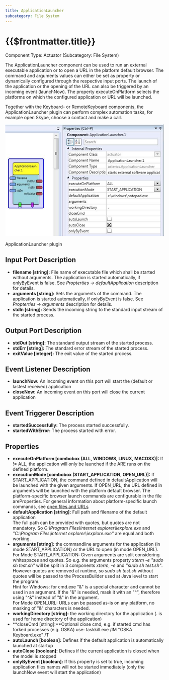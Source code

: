```yaml
---
title: ApplicationLauncher
subcategory: File System
---
```


# {{$frontmatter.title}}

Component Type: Actuator (Subcategory: File System)

The ApplicationLauncher component can be used to run an external executable application or to open a URL in the platform default browser. The command and arguments values can either be set as property or dynamically configured through the respective input ports. The launch of the application or the opening of the URL can also be triggered by an incoming event (launchNow). The property executeOnPlatform selects the platforms on which the configured application or URL will be launched.

Together with the Keyboard- or RemoteKeyboard components, the ApplicationLauncher plugin can perform complex automation tasks, for example open Skype, choose a contact and make a call.

![Screenshot: ApplicationLauncher plugin](./img/applicationlauncher.jpg "Screenshot: ApplicationLauncher plugin")

ApplicationLauncher plugin

## Input Port Description

- **filename \[string\]:** File name of executable file which shall be started without arguments. The application is started automatically, if onlyByEvent is false. See _Propterties -> defaultApplication_ description for details.
- **arguments \[string\]:** Sets the arguments of the command. The application is started automatically, if onlyByEvent is false. See _Propterties -> arguments_ description for details.
- **stdIn \[string\]:** Sends the incoming string to the standard input stream of the started process.

## Output Port Description

- **stdOut \[string\]:** The standard output stream of the started process.
- **stdErr \[string\]:** The standard error stream of the started process.
- **exitValue \[integer\]:** The exit value of the started process.

## Event Listener Description

- **launchNow:** An incoming event on this port will start the (default or lastest received) application
- **closeNow:** An incoming event on this port will close the current application

## Event Triggerer Description

- **startedSuccessfully:** The process started successfully.
- **startedWithError:** The process started with error.

## Properties

- **executeOnPlatform \[combobox (ALL, WINDOWS, LINUX, MACOSX)\]:** If != ALL, the application will only be launched if the ARE runs on the defined platform.
- **executionMode \[combobox (START_APPLICATION, OPEN_URL)\]:** If START_APPLICATION, the command defined in defaultApplication will be launched with the given arguments. If OPEN_URL, the URL defined in arguments will be launched with the platform default browser. The platform-specific browser launch commands are configurable in the file areProperties. For general information about platform-specific launch commands, see [open files and URLs][1]
- **defaultApplication \[string\]:** Full path and filename of the default application  
  The full path can be provided with quotes, but quotes are not mandatory. So _C:\\Program Files\\internet explorer\\iexplore.exe_ and _"C:\\Program Files\\internet explorer\\iexplore.exe"_ are equal and both working.
- **arguments \[string\]:** the commandline arguments for the application (in mode START_APPLICATION) or the URL to open (in mode OPEN_URL).  
  For Mode START_APPLICATION: Given arguments are split considering whitespaces and quotes. So e.g. the arguments property _xterm -e "sudo sh test.sh"_ will be split in 3 components _xterm_, _\-e_ and _"sudo sh test.sh"_. However quotes are removed at runtime, so _sudo sh test.sh_ without quotes will be passed to the ProcessBuilder used at Java level to start the program.  
  Hint for Windows: for cmd.exe "&" is a special character and cannot be used in an argument. If the "&" is needed, mask it with an "^", therefore using "^&" instead of "&" in the argument.  
  For Mode OPEN_URL: URLs can be passed as-is on any platform, no masking of "&" characters is needed.
- **workingDirectory \[string\]:** the working directory for the application (. is used for home directory of the application)
- **closeCmd \[string\]:**Optional close cmd, e.g. if started cmd has forked processes (e.g. OSKA) use: taskkill.exe /IM "OSKA Keyboard.exe" /T
- **autoLaunch \[boolean\]:** Defines if the default application is automatically launched at startup
- **autoClose \[boolean\]:** Defines if the current application is closed when the model is stopped
- **onlyByEvent \[boolean\]:** If this property is set to true, incoming application files names will not be started immediately (only the launchNow event will start the application)

[1]: https://dwheeler.com/essays/open-files-urls.html
